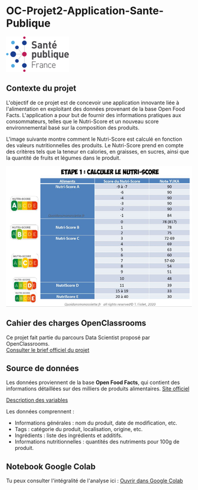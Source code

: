 # OC-Projet2-Application-Sante-Publique

![Logo](https://github.com/ABOUD43/OC-Projet2-Application-Sant-Publique/raw/main/images/logo.png)

## Contexte du projet

L'objectif de ce projet est de concevoir une application innovante liée à l'alimentation en exploitant des données provenant de la base Open Food Facts.
L'application a pour but de fournir des informations pratiques aux consommateurs, telles que le Nutri-Score et un nouveau score environnemental basé sur la composition des produits.

L'image suivante montre comment le Nutri-Score est calculé en fonction des valeurs nutritionnelles des produits. Le Nutri-Score prend en compte des critères tels que la teneur en calories, en graisses, en sucres, ainsi que la quantité de fruits et légumes dans le produit.

![Calcul Nutriscore](https://github.com/ABOUD43/OC-Projet2-Application-Sant-Publique/raw/main/images/calcul-nutriscore-aliments-100g-yuka.jpg)

## Cahier des charges OpenClassrooms

Ce projet fait partie du parcours Data Scientist proposé par OpenClassrooms.  
 [Consulter le brief officiel du projet](https://openclassrooms.com/fr/paths/164/projects/628/assignment)
 
## Source de données 

Les données proviennent de la base **Open Food Facts**, qui contient des informations détaillées sur des milliers de produits alimentaires. 
[Site officiel](https://world.openfoodfacts.org/)

[Description des variables](https://world.openfoodfacts.org/data/data-fields.txt)

Les données comprennent :

- Informations générales : nom du produit, date de modification, etc.
- Tags : catégorie du produit, localisation, origine, etc.
- Ingrédients : liste des ingrédients et additifs.
- Informations nutritionnelles : quantités des nutriments pour 100g de produit.

## Notebook Google Colab 

Tu peux consulter l'intégralité de l'analyse ici :
[Ouvrir dans Google Colab](https://colab.research.google.com/drive/1WIRraaR9QhPCPk-QqlKXiDPvPBoiWUCs?usp=sharing)

